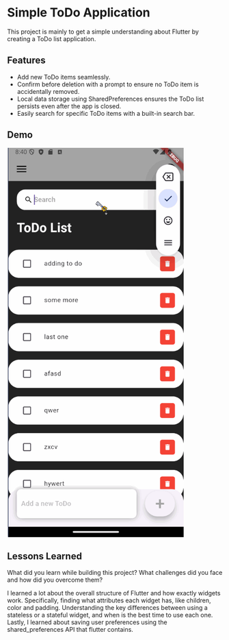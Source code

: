 
# Simple ToDo Application

This project is mainly to get a simple understanding about Flutter by creating a ToDo list application. 
## Features

- Add new ToDo items seamlessly.
- Confirm before deletion with a prompt to ensure no ToDo item is accidentally removed.
- Local data storage using SharedPreferences ensures the ToDo list persists even after the app is closed.
- Easily search for specific ToDo items with a built-in search bar.

## Demo
![](https://github.com/Digiyumon/to_do_list/blob/main/lib/gif/ToDoApp%20gif.gif)
## Lessons Learned

What did you learn while building this project? What challenges did you face and how did you overcome them?

I learned a lot about the overall structure of Flutter and how exactly widgets work. 
Specifically, finding what attributes each widget has, like children, color and padding. 
Understanding the key differences between using a stateless or a stateful widget, and when is the best time to use each one. 
Lastly, I learned about saving user preferences using the shared_preferences API that flutter contains. 
